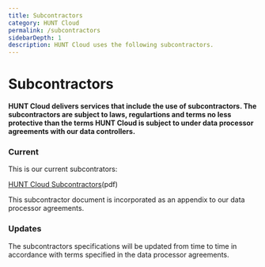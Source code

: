 ```yaml
---
title: Subcontractors
category: HUNT Cloud
permalink: /subcontractors
sidebarDepth: 1
description: HUNT Cloud uses the following subcontractors.
---
```


# Subcontractors

**HUNT Cloud delivers services that include the use of subcontractors. The subcontractors are subject to laws, regulartions and terms no less protective than the terms HUNT Cloud is subject to under data processor agreements with our data controllers.**

### Current 

This is our current subcontrators:

[HUNT Cloud Subcontractors](https://assets.hdc.ntnu.no/assets/agreements/hunt-cloud-subcontractors.pdf)(pdf)

This subcontractor document is incorporated as an appendix to our data processor agreements.

### Updates

The subcontractors specifications will be updated from time to time in accordance with terms specified in the data processor agreements.


